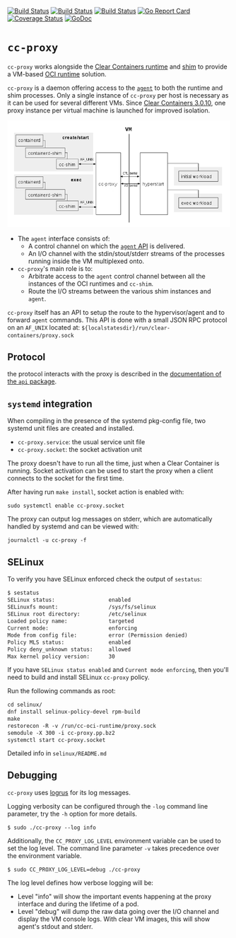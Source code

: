 [![Build Status](http://cc-jenkins-ci.westus2.cloudapp.azure.com/job/clear-containers-proxy-azure-ubuntu-16-04-master/badge/icon)](http://cc-jenkins-ci.westus2.cloudapp.azure.com/job/clear-containers-proxy-azure-ubuntu-16-04-master/)
[![Build Status](http://cc-jenkins-ci.westus2.cloudapp.azure.com/job/clear-containers-proxy-azure-ubuntu-17-04-master/badge/icon)](http://cc-jenkins-ci.westus2.cloudapp.azure.com/job/clear-containers-proxy-azure-ubuntu-17-04-master/)
[![Build Status](http://cc-jenkins-ci.westus2.cloudapp.azure.com/job/clear-containers-proxy-fedora-26-master/badge/icon)](http://cc-jenkins-ci.westus2.cloudapp.azure.com/job/clear-containers-proxy-fedora-26-master/)
[![Go Report Card](https://goreportcard.com/badge/github.com/clearcontainers/proxy)](https://goreportcard.com/report/github.com/clearcontainers/proxy)
[![Coverage Status](https://coveralls.io/repos/github/clearcontainers/proxy/badge.svg?branch=master)](https://coveralls.io/github/clearcontainers/proxy?branch=master)
[![GoDoc](https://godoc.org/github.com/clearcontainers/proxy?status.svg)](https://godoc.org/github.com/clearcontainers/proxy/api)


# `cc-proxy`

`cc-proxy` works alongside the [Clear Containers runtime](
https://github.com/clearcontainers/runtime) and [shim](
https://github.com/clearcontainers/shim) to provide a VM-based [OCI runtime](
https://www.opencontainers.org/) solution.

`cc-proxy` is a daemon offering access to the [`agent`](
https://github.com/clearcontainers/agent) to both the runtime and shim
processes. Only a single instance of `cc-proxy` per host is necessary as it can
be used for several different VMs. Since [Clear Containers 3.0.10](https://github.com/clearcontainers/runtime/releases/tag/3.0.10),
one proxy instance per virtual machine is launched for improved isolation.

![High-level Architecture Diagram](docs/high-level-overview.png)

- The `agent` interface consists of:
    - A control channel on which the [`agent` API](
      https://github.com/clearcontainers/agent/tree/master/api) is
      delivered.
    - An I/O channel with the stdin/stout/stderr streams of the processes
      running inside the VM multiplexed onto.
- `cc-proxy`'s main role is to:
    - Arbitrate access to the `agent` control channel between all the
      instances of the OCI runtimes and `cc-shim`.
    - Route the I/O streams between the various shim instances and `agent`.
 

`cc-proxy` itself has an API to setup the route to the hypervisor/agent
and to forward `agent` commands. This API is done with a small JSON RPC
protocol on an `AF_UNIX` located at: `${localstatesdir}/run/clear-containers/proxy.sock`

## Protocol

 the protocol interacts with the proxy is described in the [documentation of
 the `api` package](https://godoc.org/github.com/clearcontainers/proxy/api).


## `systemd` integration

When compiling in the presence of the systemd pkg-config file, two systemd unit
files are created and installed.

  - `cc-proxy.service`: the usual service unit file
  - `cc-proxy.socket`: the socket activation unit

The proxy doesn't have to run all the time, just when a Clear Container is
running. Socket activation can be used to start the proxy when a client
connects to the socket for the first time.

After having run `make install`, socket action is enabled with:

```
sudo systemctl enable cc-proxy.socket
```

The proxy can output log messages on stderr, which are automatically
handled by systemd and can be viewed with:

```
journalctl -u cc-proxy -f
```

## SELinux

To verify you have SELinux enforced check the output of `sestatus`:

```
$ sestatus 
SELinux status:                 enabled
SELinuxfs mount:                /sys/fs/selinux
SELinux root directory:         /etc/selinux
Loaded policy name:             targeted
Current mode:                   enforcing
Mode from config file:          error (Permission denied)
Policy MLS status:              enabled
Policy deny_unknown status:     allowed
Max kernel policy version:      30
```

If you have `SELinux status enabled` and `Current mode enforcing`, then you'll 
need to build and install SELinux `cc-proxy` policy.

Run the following commands as root:

```
cd selinux/
dnf install selinux-policy-devel rpm-build
make 
restorecon -R -v /run/cc-oci-runtime/proxy.sock
semodule -X 300 -i cc-proxy.pp.bz2
systemctl start cc-proxy.socket
```

Detailed info in `selinux/README.md`

## Debugging

`cc-proxy` uses [logrus](https://github.com/Sirupsen/logrus) for its log
 messages.

Logging verbosity can be configured through the `-log` command line
 parameter, try the `-h` option for more details.

```
$ sudo ./cc-proxy --log info
```

Additionally, the `CC_PROXY_LOG_LEVEL` environment variable can be used to set
the log level. The command line parameter `-v` takes precedence over the
environment variable.

```
$ sudo CC_PROXY_LOG_LEVEL=debug ./cc-proxy
```

The log level defines how verbose logging will be:

  - Level "info" will show the important events happening at the proxy
   interface and during the lifetime of a pod.
  - Level "debug" will dump the raw data going over the I/O channel and
   display the VM console logs. With clear VM images, this will show
   agent's stdout and stderr.
